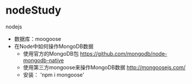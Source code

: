 # nodeStudy
nodejs
- 数据库：moogoose
- 在Node中如何操作MongoDB数据
  + 使用官方的MongoDB包 https://github.com/mongodb/node-mongodb-native
  + 使用第三方mongoose来操作MongoDB数据 http://mongoosejs.com/
  + 安装：
  'npm i mongoose'
